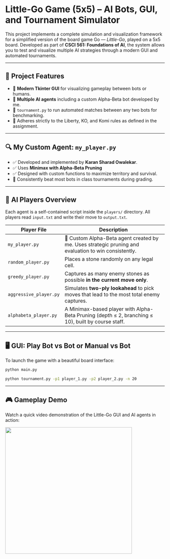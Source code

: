 # Little-Go Game (5x5) – AI Bots, GUI, and Tournament Simulator

This project implements a complete simulation and visualization framework for a simplified version of the board game Go — *Little-Go*, played on a 5x5 board. Developed as part of **CSCI 561: Foundations of AI**, the system allows you to test and visualize multiple AI strategies through a modern GUI and automated tournaments.

---

## 🧠 Project Features

- 🎨 **Modern Tkinter GUI** for visualizing gameplay between bots or humans.
- 🤖 **Multiple AI agents** including a custom Alpha-Beta bot developed by me.
- 🏁 `tournament.py` to run automated matches between any two bots for benchmarking.
- 📜 Adheres strictly to the Liberty, KO, and Komi rules as defined in the assignment.

---

## 🔍 My Custom Agent: `my_player.py`

- ✅ Developed and implemented by **Karan Sharad Owalekar**.
- ✅ Uses **Minimax with Alpha-Beta Pruning**
- ✅ Designed with custom functions to maximize territory and survival.
- 🥇 Consistently beat most bots in class tournaments during grading.

---

## 🤖 AI Players Overview

Each agent is a self-contained script inside the `players/` directory. All players read `input.txt` and write their move to `output.txt`.

| Player File              | Description                                                                                         |
|--------------------------|-----------------------------------------------------------------------------------------------------|
| `my_player.py`           | 🧠 Custom Alpha-Beta agent created by me. Uses strategic pruning and evaluation to win consistently.|
| `random_player.py`       | Places a stone randomly on any legal cell.                                                         |
| `greedy_player.py`       | Captures as many enemy stones as possible **in the current move only**.                            |
| `aggressive_player.py`   | Simulates **two-ply lookahead** to pick moves that lead to the most total enemy captures.          |
| `alphabeta_player.py`    | A Minimax-based player with Alpha-Beta Pruning (depth ≤ 2, branching ≤ 10), built by course staff. |

---

## 🖥 GUI: Play Bot vs Bot or Manual vs Bot

To launch the game with a beautiful board interface:

```bash
python main.py
```

```bash
python tournament.py -p1 player_1.py -p2 player_2.py -n 20
```

---

## 🎮 Gameplay Demo

Watch a quick video demonstration of the Little-Go GUI and AI agents in action:

<img src="https://github.com/user-attachments/assets/a10ca74e-db03-4bd0-b933-b32c62275d3a" width="400"/>
